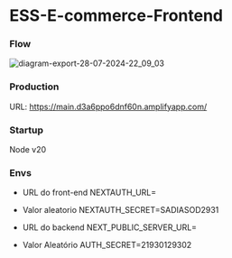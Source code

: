 # ESS-E-commerce-Frontend

### Flow
![diagram-export-28-07-2024-22_09_03](https://github.com/user-attachments/assets/7e95393a-51dd-4cab-816c-005f55dc3f0a)

### Production

URL: https://main.d3a6ppo6dnf60n.amplifyapp.com/

### Startup

Node v20

### Envs

- URL do front-end 
NEXTAUTH_URL=
- Valor aleatorio
NEXTAUTH_SECRET=SADIASOD2931

- URL do backend
NEXT_PUBLIC_SERVER_URL=
- Valor Aleatório
AUTH_SECRET=21930129302
